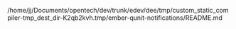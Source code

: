 /home/jj/Documents/opentech/dev/trunk/edev/dee/tmp/custom_static_compiler-tmp_dest_dir-K2qb2kvh.tmp/ember-qunit-notifications/README.md